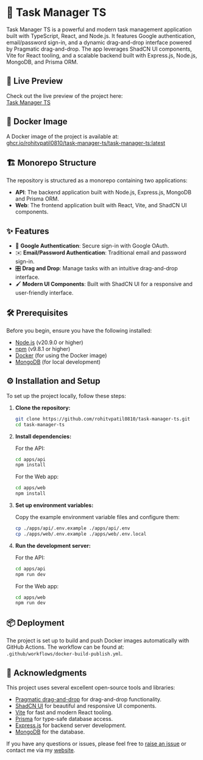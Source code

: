 # 📝 Task Manager TS

Task Manager TS is a powerful and modern task management application built with TypeScript, React, and Node.js. It features Google authentication, email/password sign-in, and a dynamic drag-and-drop interface powered by Pragmatic drag-and-drop. The app leverages ShadCN UI components, Vite for React tooling, and a scalable backend built with Express.js, Node.js, MongoDB, and Prisma ORM.

## 🚀 Live Preview

Check out the live preview of the project here:  
[Task Manager TS](https://task-manager-ts.onrender.com/)

## 🐳 Docker Image

A Docker image of the project is available at:  
[ghcr.io/rohitvpatil0810/task-manager-ts/task-manager-ts:latest](https://ghcr.io/rohitvpatil0810/task-manager-ts/task-manager-ts:latest)

## 🏗️ Monorepo Structure

The repository is structured as a monorepo containing two applications:

- **API**: The backend application built with Node.js, Express.js, MongoDB and Prisma ORM.
- **Web**: The frontend application built with React, Vite, and ShadCN UI components.

## ✨ Features

- 🔑 **Google Authentication**: Secure sign-in with Google OAuth.
- ✉️ **Email/Password Authentication**: Traditional email and password sign-in.
- 🎛️ **Drag and Drop**: Manage tasks with an intuitive drag-and-drop interface.
- 🖌️ **Modern UI Components**: Built with ShadCN UI for a responsive and user-friendly interface.

## 🛠️ Prerequisites

Before you begin, ensure you have the following installed:

- [Node.js](https://nodejs.org/) (v20.9.0 or higher)
- [npm](https://www.npmjs.com/) (v9.8.1 or higher)
- [Docker](https://www.docker.com/) (for using the Docker image)
- [MongoDB](https://www.mongodb.com/) (for local development)

## ⚙️ Installation and Setup

To set up the project locally, follow these steps:

1. **Clone the repository:**

   ```bash
   git clone https://github.com/rohitvpatil0810/task-manager-ts.git
   cd task-manager-ts
   ```

2. **Install dependencies:**

   For the API:

   ```bash
   cd apps/api
   npm install
   ```

   For the Web app:

   ```bash
   cd apps/web
   npm install
   ```

3. **Set up environment variables:**

   Copy the example environment variable files and configure them:

   ```bash
   cp ./apps/api/.env.example ./apps/api/.env
   cp ./apps/web/.env.example ./apps/web/.env.local
   ```

4. **Run the development server:**

   For the API:

   ```bash
   cd apps/api
   npm run dev
   ```

   For the Web app:

   ```bash
   cd apps/web
   npm run dev
   ```

## 📦 Deployment

The project is set up to build and push Docker images automatically with GitHub Actions. The workflow can be found at:  
`.github/workflows/docker-build-publish.yml`.

## 🤝 Acknowledgments

This project uses several excellent open-source tools and libraries:

- [Pragmatic drag-and-drop](https://atlassian.design/components/pragmatic-drag-and-drop/) for drag-and-drop functionality.
- [ShadCN UI](https://ui.shadcn.com/) for beautiful and responsive UI components.
- [Vite](https://vitejs.dev/) for fast and modern React tooling.
- [Prisma](https://www.prisma.io/orm) for type-safe database access.
- [Express.js](https://expressjs.com/) for backend server development.
- [MongoDB](https://www.mongodb.com/) for the database.

If you have any questions or issues, please feel free to [raise an issue](https://github.com/rohitvpatil0810/task-manager-ts/issues) or contact me via my [website](https://rohitvpatil.vercel.app/#contact).
